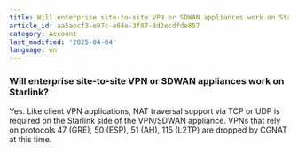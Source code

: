 ```yaml
---
title: Will enterprise site-to-site VPN or SDWAN appliances work on Starlink?
article_id: aa5aecf3-e97c-e84e-3f87-8d2ecdfde857
category: Account
last_modified: '2025-04-04'
language: en
---
```


### Will enterprise site-to-site VPN or SDWAN appliances work on Starlink? 
Yes. Like client VPN applications, NAT traversal support via TCP or UDP is required on the Starlink side of the VPN/SDWAN appliance. VPNs that rely on protocols 47 (GRE), 50 (ESP), 51 (AH), 115 (L2TP) are dropped by CGNAT at this time. 